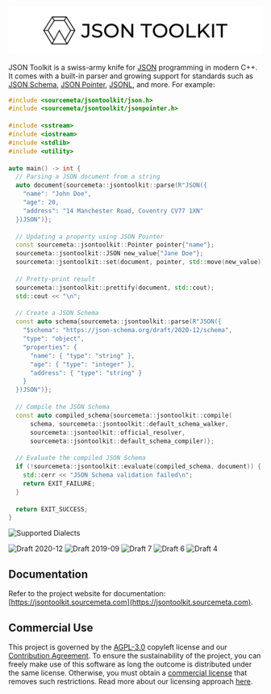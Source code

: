 ![JSON Toolkit](./assets/banner.png)

JSON Toolkit is a swiss-army knife for [JSON](https://www.json.org) programming
in modern C++. It comes with a built-in parser and growing support for
standards such as [JSON Schema](http://json-schema.org), [JSON
Pointer](https://www.rfc-editor.org/rfc/rfc6901),
[JSONL](https://jsonlines.org), and more. For example:

```cpp
#include <sourcemeta/jsontoolkit/json.h>
#include <sourcemeta/jsontoolkit/jsonpointer.h>

#include <sstream>
#include <iostream>
#include <stdlib>
#include <utility>

auto main() -> int {
  // Parsing a JSON document from a string
  auto document{sourcemeta::jsontoolkit::parse(R"JSON({
    "name": "John Doe",
    "age": 20,
    "address": "14 Manchester Road, Coventry CV77 1XN"
  })JSON")};

  // Updating a property using JSON Pointer
  const sourcemeta::jsontoolkit::Pointer pointer{"name"};
  sourcemeta::jsontoolkit::JSON new_value{"Jane Doe"};
  sourcemeta::jsontoolkit::set(document, pointer, std::move(new_value));

  // Pretty-print result
  sourcemeta::jsontoolkit::prettify(document, std::cout);
  std::cout << "\n";

  // Create a JSON Schema
  const auto schema{sourcemeta::jsontoolkit::parse(R"JSON({
    "$schema": "https://json-schema.org/draft/2020-12/schema",
    "type": "object",
    "properties": {
      "name": { "type": "string" },
      "age": { "type": "integer" },
      "address": { "type": "string" }
    }
  })JSON")};

  // Compile the JSON Schema
  const auto compiled_schema{sourcemeta::jsontoolkit::compile(
      schema, sourcemeta::jsontoolkit::default_schema_walker,
      sourcemeta::jsontoolkit::official_resolver,
      sourcemeta::jsontoolkit::default_schema_compiler)};

  // Evaluate the compiled JSON Schema
  if (!sourcemeta::jsontoolkit::evaluate(compiled_schema, document)) {
    std::cerr << "JSON Schema validation failed\n";
    return EXIT_FAILURE;
  }

  return EXIT_SUCCESS;
}
```

![Supported Dialects](https://img.shields.io/endpoint?url=https%3A%2F%2Fbowtie.report%2Fbadges%2Fc%2B%2B-jsontoolkit%2Fsupported_versions.json)

![Draft 2020-12](https://img.shields.io/endpoint?url=https%3A%2F%2Fbowtie.report%2Fbadges%2Fc%2B%2B-jsontoolkit%2Fcompliance%2Fdraft2020-12.json)
![Draft 2019-09](https://img.shields.io/endpoint?url=https%3A%2F%2Fbowtie.report%2Fbadges%2Fc%2B%2B-jsontoolkit%2Fcompliance%2Fdraft2019-09.json)
![Draft 7](https://img.shields.io/endpoint?url=https%3A%2F%2Fbowtie.report%2Fbadges%2Fc%2B%2B-jsontoolkit%2Fcompliance%2Fdraft7.json)
![Draft 6](https://img.shields.io/endpoint?url=https%3A%2F%2Fbowtie.report%2Fbadges%2Fc%2B%2B-jsontoolkit%2Fcompliance%2Fdraft6.json)
![Draft 4](https://img.shields.io/endpoint?url=https%3A%2F%2Fbowtie.report%2Fbadges%2Fc%2B%2B-jsontoolkit%2Fcompliance%2Fdraft4.json)

Documentation
-------------

Refer to the project website for documentation:
[https://jsontoolkit.sourcemeta.com](https://jsontoolkit.sourcemeta.com).

Commercial Use
--------------

This project is governed by the [AGPL-3.0](./LICENSE) copyleft license and our
[Contribution Agreement](https://www.sourcemeta.com/contributing/). To ensure
the sustainability of the project, you can freely make use of this software as
long the outcome is distributed under the same license. Otherwise, you must
obtain a [commercial license](./LICENSE-COMMERCIAL) that removes such
restrictions. Read more about our licensing approach
[here](https://www.sourcemeta.com/licensing/).
